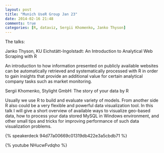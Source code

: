 ```yaml
---
layout: post
title: "Munich UseR Group Jan 23"
date: 2014-02-16 21:48
comments: true
categories: [R, dataviz, Sergii Khomenko, Janko Thyson]
---
```


The talks:

Janko Thyson, KU Eichstätt-Ingolstadt: An Introduction to Analytical Web Scraping with R

An introduction to how information presented on publicly available websites can be automatically retrieved and systematically processed with R in order to gain insights that provide an additional value for certain analytical company tasks such as market monitoring.

Sergii Khomenko, Stylight GmbH: The story of your data by R

Usually we use R to build and evaluate variety of models. From another side R also could be a very flexible and powerful data visualization tool. In this talk I will give a short overview of available ways to visualize geo-based data, how to process your data stored MySQL in Windows environment, and other small tips and tricks for improving performance of such data visualization problems.

{% speakerdeck 94d77a00669c01319db422e3a5cbdb71 %}

{% youtube NHucwFvdqho %}
